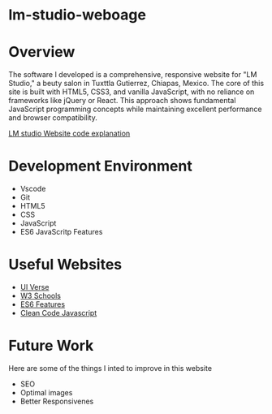 # lm-studio-weboage
# Overview

The software I developed is a comprehensive, responsive website for "LM Studio," a beuty salon in Tuxttla Gutierrez, Chiapas, Mexico.
The core of this site is built with HTML5, CSS3, and vanilla JavaScript, with no reliance on frameworks like jQuery or React. This approach shows               fundamental JavaScript programming concepts while maintaining excellent performance and browser compatibility.

[LM studio Website code explanation](https://youtu.be/iTVP9bXrpHM)

# Development Environment
* Vscode
* Git
* HTML5
* CSS
* JavaScript
* ES6 JavaScritp Features

# Useful Websites


- [UI Verse](https://uiverse.io/)
- [W3 Schools](https://www.w3schools.com/)
- [ES6 Features](https://github.com/lukehoban/es6features)
- [Clean Code Javascript](https://github.com/ryanmcdermott/clean-code-javascript)

# Future Work

Here are some of the things I inted to improve in this website

- SEO
- Optimal images
- Better Responsivenes
